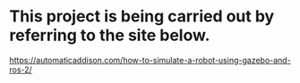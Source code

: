 # This project is being carried out by referring to the site below.
https://automaticaddison.com/how-to-simulate-a-robot-using-gazebo-and-ros-2/
